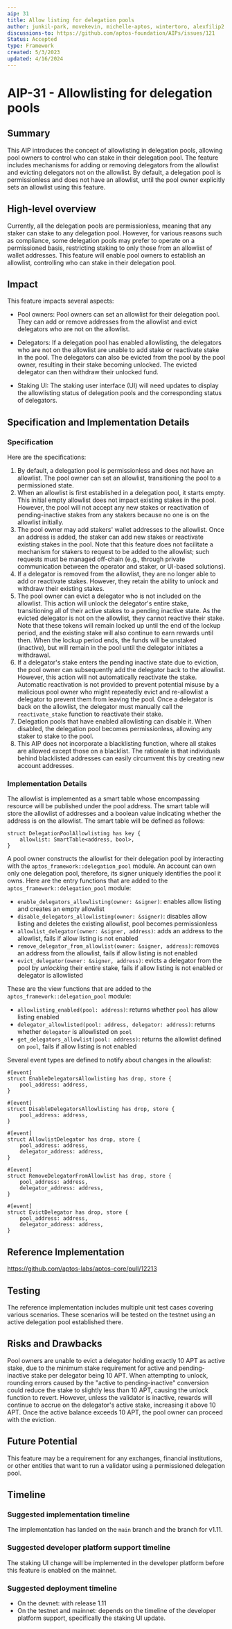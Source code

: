 ```yaml
---
aip: 31
title: Allow listing for delegation pools
author: junkil-park, movekevin, michelle-aptos, wintertoro, alexfilip2
discussions-to: https://github.com/aptos-foundation/AIPs/issues/121
Status: Accepted
type: Framework
created: 5/3/2023
updated: 4/16/2024
---
```


# AIP-31 - Allowlisting for delegation pools

## Summary

This AIP introduces the concept of allowlisting in delegation pools, allowing pool owners to control who can stake in their delegation pool. The feature includes mechanisms for adding or removing delegators from the allowlist and evicting delegators not on the allowlist. By default, a delegation pool is permissionless and does not have an allowlist, until the pool owner explicitly sets an allowlist using this feature.

## High-level overview

Currently, all the delegation pools are permissionless, meaning that any staker can stake to any delegation pool. However, for various reasons such as compliance, some delegation pools may prefer to operate on a permissioned basis, restricting staking to only those from an allowlist of wallet addresses. This feature will enable pool owners to establish an allowlist, controlling who can stake in their delegation pool.

## Impact

This feature impacts several aspects:

* Pool owners: Pool owners can set an allowlist for their delegation pool. They can add or remove addresses from the allowlist and evict delegators who are not on the allowlist.

* Delegators: If a delegation pool has enabled allowlisting, the delegators who are not on the allowlist are unable to add stake or reactivate stake in the pool. The delegators can also be evicted from the pool by the pool owner, resulting in their stake becoming unlocked. The evicted delegator can then withdraw their unlocked fund.

* Staking UI: The staking user interface (UI) will need updates to display the allowlisting status of delegation pools and the corresponding status of delegators.

## Specification and Implementation Details

### Specification
Here are the specifications:
1. By default, a delegation pool is permissionless and does not have an allowlist. The pool owner can set an allowlist, transitioning the pool to a permissioned state.
2. When an allowlist is first established in a delegation pool, it starts empty. This initial empty allowlist does not impact existing stakes in the pool. However, the pool will not accept any new stakes or reactivation of pending-inactive stakes from any stakers because no one is on the allowlist initially.
3. The pool owner may add stakers' wallet addresses to the allowlist. Once an address is added, the staker can add new stakes or reactivate existing stakes in the pool. Note that this feature does not facilitate a mechanism for stakers to request to be added to the allowlist; such requests must be managed off-chain (e.g., through private communication between the operator and staker, or UI-based solutions).
4. If a delegator is removed from the allowlist, they are no longer able to add or reactivate stakes. However, they retain the ability to unlock and withdraw their existing stakes.
5. The pool owner can evict a delegator who is not included on the allowlist. This action will unlock the delegator's entire stake, transitioning all of their active stakes to a pending inactive state. As the evicted delegator is not on the allowlist, they cannot reactive their stake. Note that these tokens will remain locked up until the end of the lockup period, and the existing stake will also continue to earn rewards until then. When the lockup period ends, the funds will be unstaked (inactive), but will remain in the pool until the delegator initiates a withdrawal.
6. If a delegator's stake enters the pending inactive state due to eviction, the pool owner can subsequently add the delegator back to the allowlist. However, this action will not automatically reactivate the stake. Automatic reactivation is not provided to prevent potential misuse by a malicious pool owner who might repeatedly evict and re-allowlist a delegator to prevent them from leaving the pool. Once a delegator is back on the allowlist, the delegator must manually call the `reactivate_stake` function to reactivate their stake.
7. Delegation pools that have enabled allowlisting can disable it. When disabled, the delegation pool becomes permissionless, allowing any staker to stake to the pool.
8. This AIP does not incorporate a blacklisting function, where all stakes are allowed except those on a blacklist. The rationale is that individuals behind blacklisted addresses can easily circumvent this by creating new account addresses.

### Implementation Details

The allowlist is implemented as a smart table whose encompassing resource will be published under the pool address. The smart table will store the allowlist of addresses and a boolean value indicating whether the address is on the allowlist. The smart table will be defined as follows:
```
struct DelegationPoolAllowlisting has key {
    allowlist: SmartTable<address, bool>,
}
```

A pool owner constructs the allowlist for their delegation pool by interacting with the `aptos_framework::delegation_pool` module. An account can own only one delegation pool, therefore, its signer uniquely identifies the pool it owns. Here are the entry functions that are added to the `aptos_framework::delegation_pool` module:
- `enable_delegators_allowlisting(owner: &signer)`: enables allow listing and creates an empty allowlist
- `disable_delegators_allowlisting(owner: &signer)`: disables allow listing and deletes the existing allowlist, pool becomes permissionless
- `allowlist_delegator(owner: &signer, address)`: adds an address to the allowlist, fails if allow listing is not enabled
- `remove_delegator_from_allowlist(owner: &signer, address)`: removes an address from the allowlist, fails if allow listing is not enabled
- `evict_delegator(owner: &signer, address)`: evicts a delegator from the pool by *unlocking* their entire stake, fails if allow listing is not enabled or delegator is allowlisted

These are the view functions that are added to the `aptos_framework::delegation_pool` module:
- `allowlisting_enabled(pool: address)`: returns whether `pool` has allow listing enabled
- `delegator_allowlisted(pool: address, delegator: address)`: returns whether `delegator` is allowlisted on `pool`
- `get_delegators_allowlist(pool: address)`: returns the allowlist defined on `pool`, fails if allow listing is not enabled

Several event types are defined to notify about changes in the allowlist:
```
#[event]
struct EnableDelegatorsAllowlisting has drop, store {
    pool_address: address,
}

#[event]
struct DisableDelegatorsAllowlisting has drop, store {
    pool_address: address,
}

#[event]
struct AllowlistDelegator has drop, store {
    pool_address: address,
    delegator_address: address,
}

#[event]
struct RemoveDelegatorFromAllowlist has drop, store {
    pool_address: address,
    delegator_address: address,
}

#[event]
struct EvictDelegator has drop, store {
    pool_address: address,
    delegator_address: address,
}
```

## Reference Implementation

https://github.com/aptos-labs/aptos-core/pull/12213

## Testing

The reference implementation includes multiple unit test cases covering various scenarios. These scenarios will be tested on the testnet using an active delegation pool established there.

## Risks and Drawbacks

Pool owners are unable to evict a delegator holding exactly 10 APT as active stake, due to the minimum stake requirement for active and pending-inactive stake per delegator being 10 APT. When attempting to unlock, rounding errors caused by the "active to pending-inactive" conversion could reduce the stake to slightly less than 10 APT, causing the unlock function to revert. However, unless the validator is inactive, rewards will continue to accrue on the delegator's active stake, increasing it above 10 APT. Once the active balance exceeds 10 APT, the pool owner can proceed with the eviction.

## Future Potential

This feature may be a requirement for any exchanges, financial institutions, or other entities that want to run a validator using a permissioned delegation pool.

## Timeline

### Suggested implementation timeline
The implementation has landed on the `main` branch and the branch for v1.11.

### Suggested developer platform support timeline
The staking UI change will be implemented in the developer platform before this feature is enabled on the mainnet.

### Suggested deployment timeline
* On the devnet: with release 1.11
* On the testnet and mainnet: depends on the timeline of the developer platform support, specifically the staking UI update.
